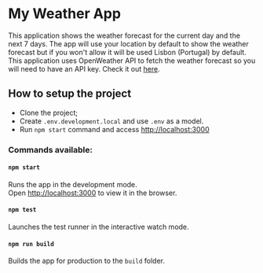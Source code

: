 # My Weather App

This application shows the weather forecast for the current day and the next 7 days.
The app will use your location by default to show the weather forecast but if you won't
allow it will be used Lisbon (Portugal) by default.
This application uses OpenWeather API to fetch the weather forecast so you will need to have an API key.
Check it out [here](https://openweathermap.org/api).

## How to setup the project

- Clone the project;
- Create `.env.development.local` and use `.env` as a model.
- Run `npm start` command and access [http://localhost:3000](http://localhost:3000)

### Commands available:

#### `npm start`

Runs the app in the development mode.\
Open [http://localhost:3000](http://localhost:3000) to view it in the browser.

#### `npm test`

Launches the test runner in the interactive watch mode.

#### `npm run build`

Builds the app for production to the `build` folder.

